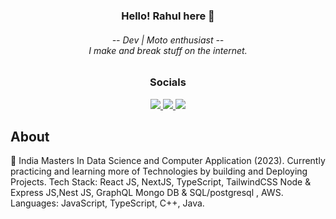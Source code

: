 <h3 align="center">Hello! Rahul here 👋</h3>
<h6 align="center">
-- Dev | Moto enthusiast --
<br/>
I make and break stuff on the internet.
</h6>
<h3 align="center">
Socials
</h3>
<p align="center">
  <a href="https://portfolio-main-virid-nine.vercel.app/">
    <img src="https://img.shields.io/badge/-Portfolio-3b82f6?style=for-the-badge"/>
  </a>
  <a href="https://www.linkedin.com/in/rahul-kumar-maity-00a4686b/">
    <img src="https://img.shields.io/badge/-LinkedIn-0072b1?style=for-the-badge&logo=linkedin&logoColor=white"/>
  </a>
  <a href="https://twitter.com/maity84743">
    <img src="https://img.shields.io/badge/-Twitter-00acee?style=for-the-badge&logo=Twitter&logoColor=white"/>
  </a>
</p>

## About

📍 India
Masters In Data Science and Computer Application (2023).
Currently practicing and learning more of Technologies by building and Deploying Projects.
Tech Stack: React JS, NextJS, TypeScript, TailwindCSS Node & Express JS,Nest JS, GraphQL Mongo DB & SQL/postgresql , AWS.
Languages: JavaScript, TypeScript, C++, Java.
